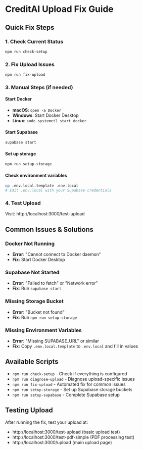 # CreditAI Upload Fix Guide

## Quick Fix Steps

### 1. Check Current Status
```bash
npm run check-setup
```

### 2. Fix Upload Issues
```bash
npm run fix-upload
```

### 3. Manual Steps (if needed)

#### Start Docker
- **macOS**: `open -a Docker`
- **Windows**: Start Docker Desktop
- **Linux**: `sudo systemctl start docker`

#### Start Supabase
```bash
supabase start
```

#### Set up storage
```bash
npm run setup-storage
```

#### Check environment variables
```bash
cp .env.local.template .env.local
# Edit .env.local with your Supabase credentials
```

### 4. Test Upload
Visit: http://localhost:3000/test-upload

## Common Issues & Solutions

### Docker Not Running
- **Error**: "Cannot connect to Docker daemon"
- **Fix**: Start Docker Desktop

### Supabase Not Started
- **Error**: "Failed to fetch" or "Network error"
- **Fix**: Run `supabase start`

### Missing Storage Bucket
- **Error**: "Bucket not found"
- **Fix**: Run `npm run setup-storage`

### Missing Environment Variables
- **Error**: "Missing SUPABASE_URL" or similar
- **Fix**: Copy `.env.local.template` to `.env.local` and fill in values

## Available Scripts

- `npm run check-setup` - Check if everything is configured
- `npm run diagnose-upload` - Diagnose upload-specific issues
- `npm run fix-upload` - Automated fix for common issues
- `npm run setup-storage` - Set up Supabase storage buckets
- `npm run setup-supabase` - Complete Supabase setup

## Testing Upload

After running the fix, test your upload at:
- http://localhost:3000/test-upload (basic upload test)
- http://localhost:3000/test-pdf-simple (PDF processing test)
- http://localhost:3000/upload (main upload page)
